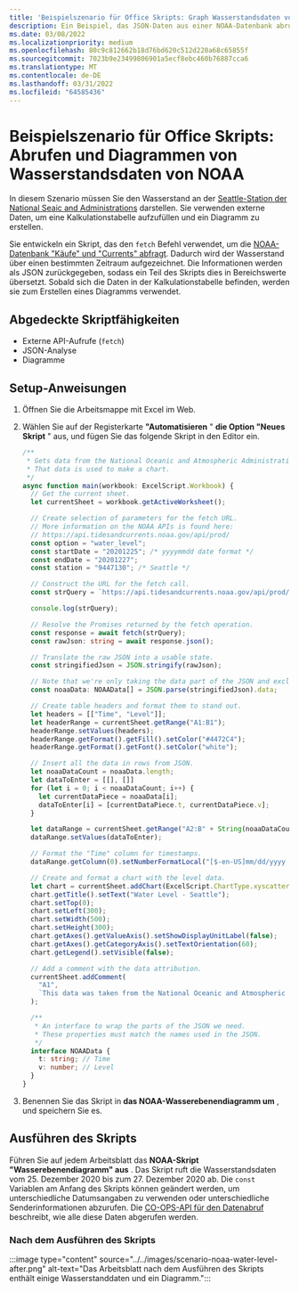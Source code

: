 ```yaml
---
title: 'Beispielszenario für Office Skripts: Graph Wasserstandsdaten von NOAA'
description: Ein Beispiel, das JSON-Daten aus einer NOAA-Datenbank abruft und zum Erstellen eines Diagramms verwendet.
ms.date: 03/08/2022
ms.localizationpriority: medium
ms.openlocfilehash: 80c9c812662b18d76bd620c512d220a68c65855f
ms.sourcegitcommit: 7023b9e23499806901a5ecf8ebc460b76887cca6
ms.translationtype: MT
ms.contentlocale: de-DE
ms.lasthandoff: 03/31/2022
ms.locfileid: "64585436"
---
```

# <a name="office-scripts-sample-scenario-fetch-and-graph-water-level-data-from-noaa"></a>Beispielszenario für Office Skripts: Abrufen und Diagrammen von Wasserstandsdaten von NOAA

In diesem Szenario müssen Sie den Wasserstand an der [Seattle-Station der National Seaic and Administrations](https://tidesandcurrents.noaa.gov/stationhome.html?id=9447130) darstellen. Sie verwenden externe Daten, um eine Kalkulationstabelle aufzufüllen und ein Diagramm zu erstellen.

Sie entwickeln ein Skript, das den `fetch` Befehl verwendet, um die [NOAA-Datenbank "Käufe" und "Currents" abfragt](https://tidesandcurrents.noaa.gov/). Dadurch wird der Wasserstand über einen bestimmten Zeitraum aufgezeichnet. Die Informationen werden als JSON zurückgegeben, sodass ein Teil des Skripts dies in Bereichswerte übersetzt. Sobald sich die Daten in der Kalkulationstabelle befinden, werden sie zum Erstellen eines Diagramms verwendet.

## <a name="scripting-skills-covered"></a>Abgedeckte Skriptfähigkeiten

- Externe API-Aufrufe (`fetch`)
- JSON-Analyse
- Diagramme

## <a name="setup-instructions"></a>Setup-Anweisungen

1. Öffnen Sie die Arbeitsmappe mit Excel im Web.

1. Wählen Sie auf der Registerkarte **"Automatisieren** " **die Option "Neues Skript** " aus, und fügen Sie das folgende Skript in den Editor ein.

    ```TypeScript
    /**
     * Gets data from the National Oceanic and Atmospheric Administration's Tides and Currents database. 
     * That data is used to make a chart.
     */
    async function main(workbook: ExcelScript.Workbook) {
      // Get the current sheet.
      let currentSheet = workbook.getActiveWorksheet();
    
      // Create selection of parameters for the fetch URL.
      // More information on the NOAA APIs is found here: 
      // https://api.tidesandcurrents.noaa.gov/api/prod/
      const option = "water_level";
      const startDate = "20201225"; /* yyyymmdd date format */
      const endDate = "20201227";
      const station = "9447130"; /* Seattle */
    
      // Construct the URL for the fetch call.
      const strQuery = `https://api.tidesandcurrents.noaa.gov/api/prod/datagetter?product=${option}&begin_date=${startDate}&end_date=${endDate}&datum=MLLW&station=${station}&units=english&time_zone=gmt&application=NOS.COOPS.TAC.WL&format=json`;
    
      console.log(strQuery);
    
      // Resolve the Promises returned by the fetch operation.
      const response = await fetch(strQuery);
      const rawJson: string = await response.json();
    
      // Translate the raw JSON into a usable state.
      const stringifiedJson = JSON.stringify(rawJson);
    
      // Note that we're only taking the data part of the JSON and excluding the metadata.
      const noaaData: NOAAData[] = JSON.parse(stringifiedJson).data;
    
      // Create table headers and format them to stand out.
      let headers = [["Time", "Level"]];
      let headerRange = currentSheet.getRange("A1:B1");
      headerRange.setValues(headers);
      headerRange.getFormat().getFill().setColor("#4472C4");
      headerRange.getFormat().getFont().setColor("white");
    
      // Insert all the data in rows from JSON.
      let noaaDataCount = noaaData.length;
      let dataToEnter = [[], []]
      for (let i = 0; i < noaaDataCount; i++) {
        let currentDataPiece = noaaData[i];
        dataToEnter[i] = [currentDataPiece.t, currentDataPiece.v];
      }
    
      let dataRange = currentSheet.getRange("A2:B" + String(noaaDataCount + 1)); /* +1 to account for the title row */
      dataRange.setValues(dataToEnter);
    
      // Format the "Time" column for timestamps.
      dataRange.getColumn(0).setNumberFormatLocal("[$-en-US]mm/dd/yyyy hh:mm AM/PM;@");
    
      // Create and format a chart with the level data.
      let chart = currentSheet.addChart(ExcelScript.ChartType.xyscatterSmooth, dataRange);
      chart.getTitle().setText("Water Level - Seattle");
      chart.setTop(0);
      chart.setLeft(300);
      chart.setWidth(500);
      chart.setHeight(300);
      chart.getAxes().getValueAxis().setShowDisplayUnitLabel(false);
      chart.getAxes().getCategoryAxis().setTextOrientation(60);
      chart.getLegend().setVisible(false);
    
      // Add a comment with the data attribution.
      currentSheet.addComment(
        "A1",
        `This data was taken from the National Oceanic and Atmospheric Administration's Tides and Currents database on ${new Date(Date.now())}.`
      );
    
      /**
       * An interface to wrap the parts of the JSON we need.
       * These properties must match the names used in the JSON.
       */ 
      interface NOAAData {
        t: string; // Time
        v: number; // Level
      }
    }
    ```

1. Benennen Sie das Skript in **das NOAA-Wasserebenendiagramm um** , und speichern Sie es.

## <a name="running-the-script"></a>Ausführen des Skripts

Führen Sie auf jedem Arbeitsblatt das **NOAA-Skript "Wasserebenendiagramm" aus** . Das Skript ruft die Wasserstandsdaten vom 25. Dezember 2020 bis zum 27. Dezember 2020 ab. Die `const` Variablen am Anfang des Skripts können geändert werden, um unterschiedliche Datumsangaben zu verwenden oder unterschiedliche Senderinformationen abzurufen. Die [CO-OPS-API für den Datenabruf](https://api.tidesandcurrents.noaa.gov/api/prod/) beschreibt, wie alle diese Daten abgerufen werden.

### <a name="after-running-the-script"></a>Nach dem Ausführen des Skripts

:::image type="content" source="../../images/scenario-noaa-water-level-after.png" alt-text="Das Arbeitsblatt nach dem Ausführen des Skripts enthält einige Wasserstanddaten und ein Diagramm.":::
